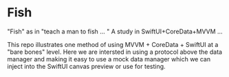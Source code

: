 # Fish
"Fish" as in "teach a man to fish ... " A study in SwiftUI+CoreData+MVVM ...

This repo illustrates one method of using MVVM + CoreData + SwiftUI at a "bare bones" level. Here we are intersted in using a protocol above the data manager and making it easy to use a mock data manager which we can inject into the SwiftUI canvas preview or use for testing. 
